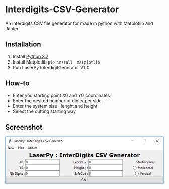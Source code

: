 # Interdigits-CSV-Generator
An interdigits CSV file generator for  made in python with Matplotlib and tkinter.


## Installation
1. Install [Python 3.7](https://www.python.org/downloads/)
1. Install Matplotlib `pip install  matplotlib` 
1. Run LaserPy InterdigitGenerator V1.0

## How-to
* Enter you starting point X0 and Y0 coordinates
* Enter the desired number of digits per side
* Enter the system size : lenght and height
* Select the cutting starting way

## Screenshot
![App Screenshot](/screenshot/app.PNG)
